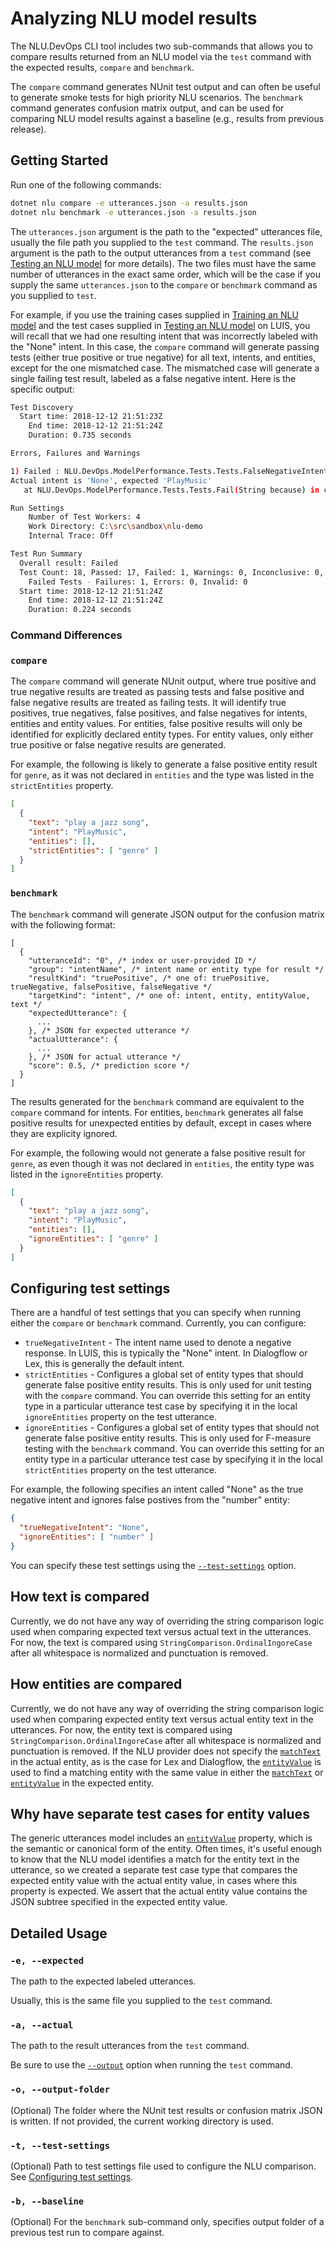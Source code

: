 # Analyzing NLU model results

The NLU.DevOps CLI tool includes two sub-commands that allows you to compare results returned from an NLU model via the `test` command with the expected results, `compare` and `benchmark`.

The `compare` command generates NUnit test output and can often be useful to generate smoke tests for high priority NLU scenarios. The `benchmark` command generates confusion matrix output, and can be used for comparing NLU model results against a baseline (e.g., results from previous release).

## Getting Started

Run one of the following commands:
```bash
dotnet nlu compare -e utterances.json -a results.json
dotnet nlu benchmark -e utterances.json -a results.json
```

The `utterances.json` argument is the path to the "expected" utterances file, usually the file path you supplied to the `test` command. The `results.json` argument is the path to the output utterances from a `test` command (see [Testing an NLU model](Test.md) for more details). The two files must have the same number of utterances in the exact same order, which will be the case if you supply the same `utterances.json` to the `compare` or `benchmark` command as you supplied to `test`.

For example, if you use the training cases supplied in [Training an NLU model](Train.md#getting-started) and the test cases supplied in [Testing an NLU model](Test.md#getting-started) on LUIS, you will recall that we had one resulting intent that was incorrectly labeled with the "None" intent. In this case, the `compare` command will generate passing tests (either true positive or true negative) for all text, intents, and entities, except for the one mismatched case. The mismatched case will generate a single failing test result, labeled as a false negative intent. Here is the specific output:
```bash
Test Discovery
  Start time: 2018-12-12 21:51:23Z
    End time: 2018-12-12 21:51:24Z
    Duration: 0.735 seconds

Errors, Failures and Warnings

1) Failed : NLU.DevOps.ModelPerformance.Tests.Tests.FalseNegativeIntent('PlayMusic', 'listen to hip hop')
Actual intent is 'None', expected 'PlayMusic'
   at NLU.DevOps.ModelPerformance.Tests.Tests.Fail(String because) in c:\src\NLU.DevOps\src\NLU.DevOps.ModelPerformance.Tests\Tests.cs:line 22

Run Settings
    Number of Test Workers: 4
    Work Directory: C:\src\sandbox\nlu-demo
    Internal Trace: Off

Test Run Summary
  Overall result: Failed
  Test Count: 18, Passed: 17, Failed: 1, Warnings: 0, Inconclusive: 0, Skipped: 0
    Failed Tests - Failures: 1, Errors: 0, Invalid: 0
  Start time: 2018-12-12 21:51:24Z
    End time: 2018-12-12 21:51:24Z
    Duration: 0.224 seconds
```

### Command Differences

### `compare`

The `compare` command will generate NUnit output, where true positive and true negative results are treated as passing tests and false positive and false negative results are treated as failing tests. It will identify true positives, true negatives, false positives, and false negatives for intents, entities and entity values. For entities, false positive results will only be identified for explicitly declared entity types. For entity values, only either true positive or false negative results are generated.

For example, the following is likely to generate a false positive entity result for `genre`, as it was not declared in `entities` and the type was listed in the `strictEntities` property.
```json
[
  {
    "text": "play a jazz song",
    "intent": "PlayMusic",
    "entities": [],
    "strictEntities": [ "genre" ]
  }
]
```

### `benchmark`

The `benchmark` command will generate JSON output for the confusion matrix with the following format:
```plaintext
[
  {
    "utteranceId": "0", /* index or user-provided ID */
    "group": "intentName", /* intent name or entity type for result */
    "resultKind": "truePositive", /* one of: truePositive, trueNegative, falsePositive, falseNegative */
    "targetKind": "intent", /* one of: intent, entity, entityValue, text */
    "expectedUtterance": {
      ...
    }, /* JSON for expected utterance */
    "actualUtterance": {
      ...
    }, /* JSON for actual utterance */
    "score": 0.5, /* prediction score */
  }
]
```

The results generated for the `benchmark` command are equivalent to the `compare` command for intents. For entities, `benchmark` generates all false positive results for unexpected entities by default, except in cases where they are explicity ignored.

For example, the following would not generate a false positive result for `genre`, as even though it was not declared in `entities`, the entity type was listed in the `ignoreEntities` property.
```json
[
  {
    "text": "play a jazz song",
    "intent": "PlayMusic",
    "entities": [],
    "ignoreEntities": [ "genre" ]
  }
]
```

## Configuring test settings

There are a handful of test settings that you can specify when running either the `compare` or `benchmark` command. Currently, you can configure:

- `trueNegativeIntent` - The intent name used to denote a negative response. In LUIS, this is typically the "None" intent. In Dialogflow or Lex, this is generally the default intent.
- `strictEntities` - Configures a global set of entity types that should generate false positive entity results. This is only used for unit testing with the `compare` command. You can override this setting for an entity type in a particular utterance test case by specifying it in the local `ignoreEntities` property on the test utterance.
- `ignoreEntities` - Configures a global set of entity types that should not generate false positive entity results. This is only used for F-measure testing with the `benchmark` command. You can override this setting for an entity type in a particular utterance test case by specifying it in the local `strictEntities` property on the test utterance.

For example, the following specifies an intent called "None" as the true negative intent and ignores false postives from the "number" entity:
```json
{
  "trueNegativeIntent": "None",
  "ignoreEntities": [ "number" ]
}
```

You can specify these test settings using the [`--test-settings`](#-t---test-settings) option.

## How text is compared

Currently, we do not have any way of overriding the string comparison logic used when comparing expected text versus actual text in the utterances. For now, the text is compared using `StringComparison.OrdinalIngoreCase` after all whitespace is normalized and punctuation is removed.

## How entities are compared

Currently, we do not have any way of overriding the string comparison logic used when comparing expected entity text versus actual entity text in the utterances. For now, the entity text is compared using `StringComparison.OrdinalIngoreCase` after all whitespace is normalized and punctuation is removed. If the NLU provider does not specify the [`matchText`](GenericUtterances.md#matchText) in the actual entity, as is the case for Lex and Dialogflow, the [`entityValue`](GenericUtterances.md#entityvalue) is used to find a matching entity with the same value in either the [`matchText`](GenericUtterances.md#matchText) or [`entityValue`](GenericUtterances.md#entityvalue) in the expected entity.

## Why have separate test cases for entity values

The generic utterances model includes an [`entityValue`](GenericUtterances.md#entityvalue) property, which is the semantic or canonical form of the entity. Often times, it's useful enough to know that the NLU model identifies a match for the entity text in the utterance, so we created a separate test case type that compares the expected entity value with the actual entity value, in cases where this property is expected. We assert that the actual entity value contains the JSON subtree specified in the expected entity value.

## Detailed Usage

### `-e, --expected`
The path to the expected labeled utterances.

Usually, this is the same file you supplied to the `test` command.

### `-a, --actual`
The path to the result utterances from the `test` command.

Be sure to use the [`--output`](Test.md#-o---output) option when running the `test` command.

### `-o, --output-folder`
(Optional) The folder where the NUnit test results or confusion matrix JSON is written. If not provided, the current working directory is used.

### `-t, --test-settings`
(Optional) Path to test settings file used to configure the NLU comparison. See [Configuring test settings](#configuring-test-settings).

### `-b, --baseline`
(Optional) For the `benchmark` sub-command only, specifies output folder of a previous test run to compare against.
